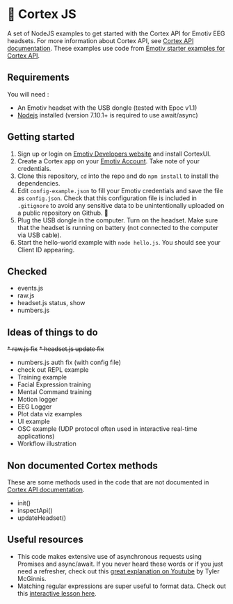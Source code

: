 # 🧠 Cortex JS
A set of NodeJS examples to get started with the Cortex API for Emotiv EEG headsets. For more information about Cortex API, see [Cortex API documentation](https://emotiv.github.io/cortex-docs). These examples use code from [Emotiv starter examples for Cortex API](https://github.com/Emotiv/cortex-example).

## Requirements
You will need :
* An Emotiv headset with the USB dongle (tested with Epoc v1.1)
* [Nodejs](https://nodejs.org) installed (version 7.10.1+ is required to use await/async)

## Getting started
1. Sign up or login on [Emotiv Developers website](https://www.emotiv.com/developer/) and install CortexUI.
2. Create a Cortex app on your [Emotiv Account](https://www.emotiv.com/my-account/cortex-apps/). Take note of your credentials.
3. Clone this repository, `cd` into the repo and do `npm install` to install the dependencies. 
4. Edit `config-example.json` to fill your Emotiv credentials and save the file as `config.json`. Check that this configuration file is included in `.gitignore` to avoid any sensitive data to be unintentionally uploaded on a public repository on Github. 🙈
5. Plug the USB dongle in the computer. Turn on the headset. Make sure that the headset is running on battery (not connected to the computer via USB cable).
6. Start the hello-world example with `node hello.js`. You should see your Client ID appearing.

## Checked 
* events.js
* raw.js
* headset.js status, show
* numbers.js

## Ideas of things to do
~~* raw.js fix~~
~~* headset.js update fix~~
* numbers.js auth fix (with config file)
* check out REPL example
* Training example
* Facial Expression training
* Mental Command training
* Motion logger
* EEG Logger
* Plot data viz examples 
* UI example
* OSC example (UDP protocol often used in interactive real-time applications)
* Workflow illustration

## Non documented Cortex methods
These are some methods used in the code that are not documented in [Cortex API documentation](https://emotiv.github.io/cortex-docs).
* init()
* inspectApi()
* updateHeadset()


## Useful resources
* This code makes extensive use of asynchronous requests using Promises and async/await. If you never heard these words or if you just need a refresher, check out this [great explanation on Youtube](https://www.youtube.com/watch?v=gB-OmN1egV8) by Tyler McGinnis. 
* Matching regular expressions are super useful to format data. Check out this [interactive lesson here](https://regexone.com).
